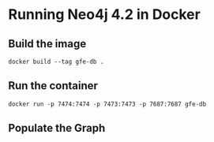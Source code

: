 # Running Neo4j 4.2 in Docker

## Build the image
```
docker build --tag gfe-db .
```

## Run the container
```
docker run -p 7474:7474 -p 7473:7473 -p 7687:7687 gfe-db
```

## Populate the Graph
